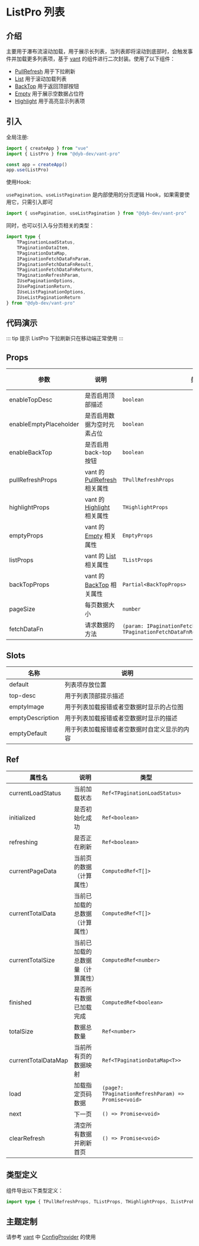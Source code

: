 # ListPro 列表

## 介绍

主要用于瀑布流滚动加载，用于展示长列表，当列表即将滚动到底部时，会触发事件并加载更多列表项，基于 [vant](https://vant-ui.github.io/vant/#/zh-CN/home) 的组件进行二次封装。使用了以下组件：

-   [PullRefresh](https://vant-ui.github.io/vant/#/zh-CN/pull-refresh) 用于下拉刷新
-   [List](https://vant-ui.github.io/vant/#/zh-CN/list) 用于滚动加载列表
-   [BackTop](https://vant-ui.github.io/vant/#/zh-CN/back-top) 用于返回顶部按钮
-   [Empty](https://vant-ui.github.io/vant/#/zh-CN/empty) 用于展示空数据占位符
-   [Highlight](https://vant-ui.github.io/vant/#/zh-CN/highlight) 用于高亮显示列表项

## 引入

全局注册:

```ts
import { createApp } from "vue"
import { ListPro } from "@dyb-dev/vant-pro"

const app = createApp()
app.use(ListPro)
```

使用Hook:

`usePagination`、`useListPagination` 是内部使用的分页逻辑 Hook，如果需要使用它，只需引入即可

```ts
import { usePagination, useListPagination } from "@dyb-dev/vant-pro"
```

同时，也可以引入与分页相关的类型：

```ts
import type {
    TPaginationLoadStatus,
    TPaginationDataItem,
    TPaginationDataMap,
    IPaginationFetchDataFnParam,
    IPaginationFetchDataFnResult,
    TPaginationFetchDataFnReturn,
    TPaginationRefreshParam,
    IUsePaginationOptions,
    IUsePaginationReturn,
    IUseListPaginationOptions,
    IUseListPaginationReturn
} from "@dyb-dev/vant-pro"
```

## 代码演示

::: tip 提示
ListPro 下拉刷新只在移动端正常使用
:::

<preview path="./index.vue" title="源代码 ⬇️"></preview>

## Props

| 参数                   | 说明                                                                                      | 类型                                                                                        | 默认值 |
| ---------------------- | ----------------------------------------------------------------------------------------- | ------------------------------------------------------------------------------------------- | ------ |
| enableTopDesc          | 是否启用顶部描述                                                                          | `boolean`                                                                                   | `true` |
| enableEmptyPlaceholder | 是否启用数据为空时元素占位                                                                | `boolean`                                                                                   | `true` |
| enableBackTop          | 是否启用 back-top 按钮                                                                    | `boolean`                                                                                   | `true` |
| pullRefreshProps       | vant 的 [PullRefresh](https://vant-ui.github.io/vant/#/zh-CN/pull-refresh#props) 相关属性 | `TPullRefreshProps`                                                                         | -      |
| highlightProps         | vant 的 [Highlight](https://vant-ui.github.io/vant/#/zh-CN/highlight#props) 相关属性      | `THighlightProps`                                                                           | -      |
| emptyProps             | vant 的 [Empty](https://vant-ui.github.io/vant/#/zh-CN/empty#props) 相关属性              | `EmptyProps`                                                                                | -      |
| listProps              | vant 的 [List](https://vant-ui.github.io/vant/#/zh-CN/list#props) 相关属性                | `TListProps`                                                                                | -      |
| backTopProps           | vant 的 [BackTop](https://vant-ui.github.io/vant/#/zh-CN/back-top#props) 相关属性         | `Partial<BackTopProps>`                                                                     | -      |
| pageSize               | 每页数据大小                                                                              | `number`                                                                                    | `10`   |
| fetchDataFn            | 请求数据的方法                                                                            | `(param: IPaginationFetchDataFnParam) => TPaginationFetchDataFnReturn<TPaginationDataItem>` | -      |

## Slots

| 名称             | 说明                                         |
| ---------------- | -------------------------------------------- |
| default          | 列表项存放位置                               |
| top-desc         | 用于列表顶部提示描述                         |
| emptyImage       | 用于列表加载报错或者空数据时显示的占位图     |
| emptyDescription | 用于列表加载报错或者空数据时显示的描述       |
| emptyDefault     | 用于列表加载报错或者空数据时自定义显示的内容 |

## Ref

| 属性名              | 说明                             | 类型                                                |
| ------------------- | -------------------------------- | --------------------------------------------------- |
| currentLoadStatus   | 当前加载状态                     | `Ref<TPaginationLoadStatus>`                        |
| initialized         | 是否初始化成功                   | `Ref<boolean>`                                      |
| refreshing          | 是否正在刷新                     | `Ref<boolean>`                                      |
| currentPageData     | 当前页的数据（计算属性）         | `ComputedRef<T[]>`                                  |
| currentTotalData    | 当前已加载的总数据（计算属性）   | `ComputedRef<T[]>`                                  |
| currentTotalSize    | 当前已加载的总数据量（计算属性） | `ComputedRef<number>`                               |
| finished            | 是否所有数据已加载完成           | `ComputedRef<boolean>`                              |
| totalSize           | 数据总数量                       | `Ref<number>`                                       |
| currentTotalDataMap | 当前所有页的数据映射             | `Ref<TPaginationDataMap<T>>`                        |
| load                | 加载指定页码数据                 | `(page?: TPaginationRefreshParam) => Promise<void>` |
| next                | 下一页                           | `() => Promise<void>`                               |
| clearRefresh        | 清空所有数据并刷新首页           | `() => Promise<void>`                               |

## 类型定义

组件导出以下类型定义：

```ts
import type { TPullRefreshProps, TListProps, THighlightProps, IListProProps } from "@dyb-dev/vant-pro"
```

## 主题定制

请参考 [vant](https://vant-ui.github.io/vant/#/zh-CN/home) 中 [ConfigProvider](https://vant-ui.github.io/vant/#/zh-CN/config-provider) 的使用
